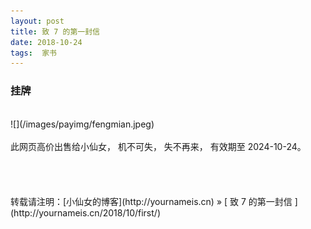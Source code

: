 ```yaml
---
layout: post  
title: 致 7 的第一封信 
date: 2018-10-24  
tags:  家书
---
```

### 挂牌  
<br/>
![](/images/payimg/fengmian.jpeg)
<br/>
<br/>
此网页高价出售给小仙女，  
机不可失，  
失不再来，  
有效期至 2024-10-24。



<br/> 
<br/> 
<br/> 
<br/> 
<br/> 
转载请注明：[小仙女的博客](http://yournameis.cn) » [ 致 7 的第一封信 ](http://yournameis.cn/2018/10/first/)  
<br/>